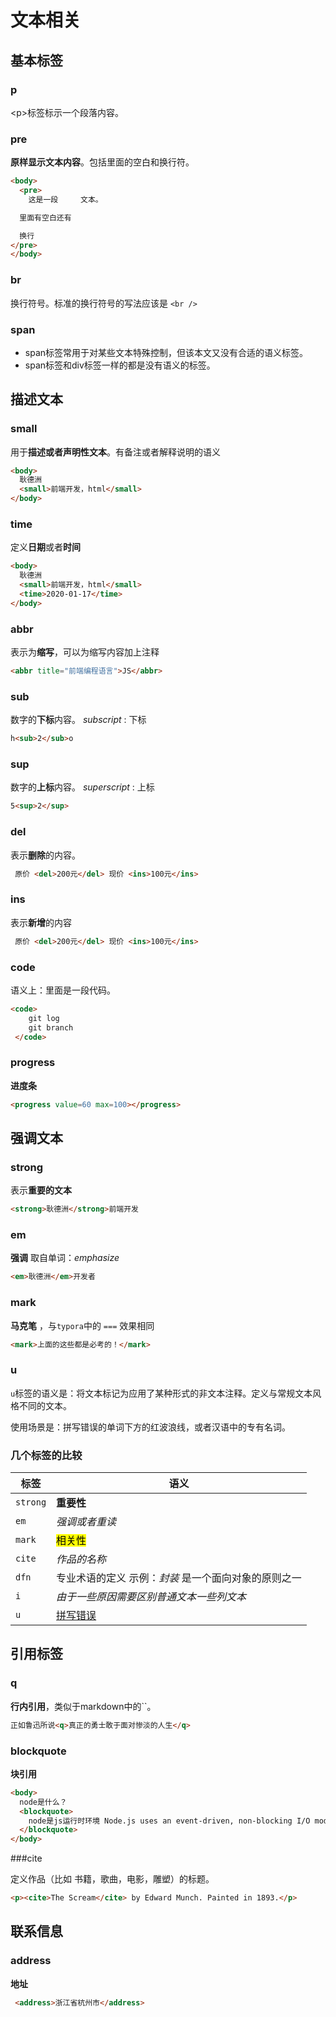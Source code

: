 # 文本相关
## 基本标签
### p

\<p>标签标示一个段落内容。



### pre

**原样显示文本内容**。包括里面的空白和换行符。

```html
<body>
  <pre>
    这是一段     文本。

  里面有空白还有

  换行
</pre>
</body>
```



### br

换行符号。标准的换行符号的写法应该是 `<br />`



### span

* span标签常用于对某些文本特殊控制，但该本文又没有合适的语义标签。
* span标签和div标签一样的都是没有语义的标签。



## 描述文本

### small

用于**描述或者声明性文本**。有备注或者解释说明的语义

```html
<body>
  耿德洲
  <small>前端开发，html</small>
</body>
```



### time

定义**日期**或者**时间**

```html
<body>
  耿德洲
  <small>前端开发，html</small>
  <time>2020-01-17</time>
</body>
```



### abbr

表示为**缩写**，可以为缩写内容加上注释

```html
<abbr title="前端编程语言">JS</abbr>
```



### sub

数字的**下标**内容。 *subscript* : 下标

```html
h<sub>2</sub>o
```



### sup

数字的**上标**内容。 *superscript* : 上标

```html
5<sup>2</sup>
```



### del

表示**删除**的内容。

```html
 原价 <del>200元</del> 现价 <ins>100元</ins>
```



### ins

表示**新增**的内容

```html
 原价 <del>200元</del> 现价 <ins>100元</ins>
```



### code

语义上：里面是一段代码。

```html
<code>
    git log 
    git branch
 </code>
```



### progress

**进度条**

```html
<progress value=60 max=100></progress>
```



## 强调文本

### strong

表示**重要的文本**

```html
<strong>耿德洲</strong>前端开发
```



### em

**强调** 取自单词：*emphasize*

```html
<em>耿德洲</em>开发者
```



### mark

**马克笔** ，与`typora`中的 `===` 效果相同

```html
<mark>上面的这些都是必考的！</mark>
```



### u

`u`标签的语义是：将文本标记为应用了某种形式的非文本注释。定义与常规文本风格不同的文本。

使用场景是：拼写错误的单词下方的红波浪线，或者汉语中的专有名词。



### 几个标签的比较

| 标签     | 语义                                                         |
| -------- | ------------------------------------------------------------ |
| `strong` | <strong>重要性</strong>                                      |
| `em`     | <em>强调或者重读</em>                                        |
| `mark`   | <mark>相关性</mark>                                          |
| `cite`   | <cite>作品的名称</cite>                                      |
| `dfn`    | 专业术语的定义 示例：<dfn>封装</dfn> 是一个面向对象的原则之一 |
| `i`      | <i>由于一些原因需要区别普通文本一些列文本</i>                |
| `u`      | <u>拼写错误</u>                                              |



## 引用标签

### q

**行内引用**，类似于markdown中的``。

```html
正如鲁迅所说<q>真正的勇士敢于面对惨淡的人生</q>
```



### blockquote

**块引用**

```html
<body>
  node是什么？
  <blockquote>
    node是js运行时环境 Node.js uses an event-driven, non-blocking I/O model that makes it lightweight and efficient
  </blockquote>
</body>

```



###cite

定义作品（比如 书籍，歌曲，电影，雕塑）的标题。

```html
<p><cite>The Scream</cite> by Edward Munch. Painted in 1893.</p>
```



## 联系信息

### address

**地址**

```html
 <address>浙江省杭州市</address>
```






